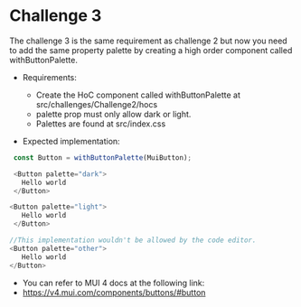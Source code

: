 # Challenge 3

The challenge 3 is the same requirement as challenge 2 but now you need to
add the same property palette by creating a high order component called
withButtonPalette.

- Requirements:

  - Create the HoC component called withButtonPalette at src/challenges/Challenge2/hocs
  - palette prop must only allow dark or light.
  - Palettes are found at src/index.css

- Expected implementation:

```typescript
 const Button = withButtonPalette(MuiButton);

 <Button palette="dark">
   Hello world
 </Button>

<Button palette="light">
   Hello world
 </Button>

//This implementation wouldn't be allowed by the code editor.
<Button palette="other">
   Hello world
</Button>
```

- You can refer to MUI 4 docs at the following link:
- https://v4.mui.com/components/buttons/#button
